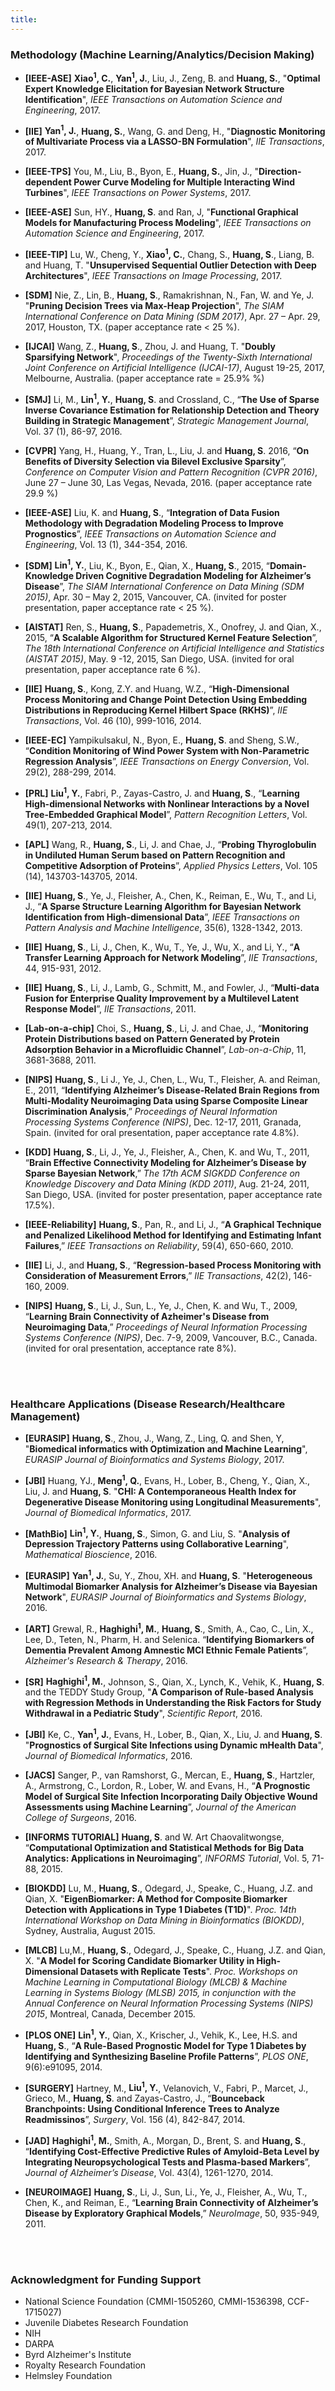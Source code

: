 ```yaml
---
title:
---
```

### **Methodology (Machine Learning/Analytics/Decision Making)**

- **[IEEE-ASE]**  **Xiao<sup>1</sup>, C.**, **Yan<sup>1</sup>, J.**, Liu, J., Zeng, B. and **Huang, S.**, "**Optimal Expert Knowledge Elicitation for Bayesian Network Structure Identification**", *IEEE Transactions on Automation Science and Engineering*, 2017. 

- **[IIE]**  **Yan<sup>1</sup>, J.**, **Huang, S.**, Wang, G. and Deng, H., "**Diagnostic Monitoring of Multivariate Process via a LASSO-BN Formulation**", *IIE Transactions*, 2017. 

- **[IEEE-TPS]**  You, M., Liu, B., Byon, E., **Huang, S.**, Jin, J., "**Direction-dependent Power Curve Modeling for Multiple Interacting Wind Turbines**", *IEEE Transactions on Power Systems*, 2017.

- **[IEEE-ASE]**  Sun, HY., **Huang, S**. and Ran, J, "**Functional Graphical Models for Manufacturing Process Modeling**", *IEEE Transactions on Automation Science and Engineering*, 2017. 

- **[IEEE-TIP]**  Lu, W., Cheng, Y., **Xiao<sup>1</sup>, C.**, Chang, S., **Huang, S**., Liang, B. and Huang, T. "**Unsupervised Sequential Outlier Detection with Deep Architectures**", *IEEE Transactions on Image Processing*, 2017.

- **[SDM]**  Nie, Z., Lin, B.,  **Huang, S**., Ramakrishnan, N., Fan, W. and Ye, J. "**Pruning Decision Trees via Max-Heap Projection**", *The SIAM International Conference on Data Mining (SDM 2017)*, Apr. 27 – Apr. 29, 2017, Houston, TX. (paper acceptance rate < 25 %).

- **[IJCAI]**  Wang, Z., **Huang, S**., Zhou, J. and Huang, T. "**Doubly Sparsifying Network**", *Proceedings of the Twenty-Sixth International Joint Conference on Artificial Intelligence (IJCAI-17)*, August 19-25, 2017, Melbourne, Australia. (paper acceptance rate = 25.9% %) 

- **[SMJ]**  Li, M., **Lin<sup>1</sup>, Y.**, **Huang, S**. and Crossland, C., “**The Use of Sparse Inverse Covariance Estimation for Relationship Detection and Theory Building in Strategic Management**”, *Strategic Management Journal*, Vol. 37 (1), 86-97, 2016.

- **[CVPR]**  Yang, H., Huang, Y., Tran, L., Liu, J. and **Huang, S**. 2016, “**On Benefits of Diversity Selection via Bilevel Exclusive Sparsity**”,  *Conference on Computer Vision and Pattern Recognition (CVPR 2016)*, June 27 – June 30, Las Vegas, Nevada, 2016. (paper acceptance rate 29.9 %)

- **[IEEE-ASE]**  Liu, K. and **Huang, S**., “**Integration of Data Fusion Methodology with Degradation Modeling Process to Improve Prognostics**”, *IEEE Transactions on Automation Science and Engineering*, Vol. 13 (1), 344-354, 2016.

- **[SDM]**  **Lin<sup>1</sup>, Y.**, Liu, K., Byon, E., Qian, X., **Huang, S**., 2015, “**Domain-Knowledge Driven Cognitive Degradation Modeling for Alzheimer’s Disease**”, *The SIAM International Conference on Data Mining (SDM 2015)*, Apr. 30 – May 2, 2015, Vancouver, CA. (invited for poster presentation, paper acceptance rate < 25 %).

- **[AISTAT]**  Ren, S., **Huang, S**., Papademetris, X., Onofrey, J. and Qian, X., 2015, “**A Scalable Algorithm for Structured Kernel Feature Selection**”, *The 18th International Conference on Artificial Intelligence and Statistics (AISTAT 2015)*, May. 9 -12, 2015, San Diego, USA. (invited for oral presentation, paper acceptance rate 6 %).

- **[IIE]**  **Huang, S**., Kong, Z.Y. and Huang, W.Z., “**High-Dimensional Process Monitoring and Change Point Detection Using Embedding Distributions in Reproducing Kernel Hilbert Space (RKHS)**”, *IIE Transactions*, Vol. 46 (10), 999-1016, 2014.

- **[IEEE-EC]**  Yampikulsakul, N., Byon, E., **Huang, S**. and Sheng, S.W., “**Condition Monitoring of Wind Power System with Non-Parametric Regression Analysis**”, *IEEE Transactions on Energy Conversion*, Vol. 29(2), 288-299, 2014.

- **[PRL]**  **Liu<sup>1</sup>, Y.**, Fabri, P., Zayas-Castro, J. and **Huang, S**., “**Learning High-dimensional Networks with Nonlinear Interactions by a Novel Tree-Embedded Graphical Model**”, *Pattern Recognition Letters*, Vol. 49(1), 207-213, 2014.

- **[APL]**  Wang, R., **Huang, S**., Li, J. and Chae, J., “**Probing Thyroglobulin in Undiluted Human Serum based on Pattern Recognition and Competitive Adsorption of Proteins**”, *Applied Physics Letters*, Vol. 105 (14), 143703-143705, 2014.

- **[IIE]**  **Huang, S**., Ye, J., Fleisher, A., Chen, K., Reiman, E., Wu, T., and Li, J., “**A Sparse Structure Learning Algorithm for Bayesian Network Identification from High-dimensional Data**”, *IEEE Transactions on Pattern Analysis and Machine Intelligence*, 35(6), 1328-1342, 2013.

- **[IIE]**  **Huang, S**., Li, J., Chen, K., Wu, T., Ye, J., Wu, X., and Li, Y., “**A Transfer Learning Approach for Network Modeling**”, *IIE Transactions*, 44, 915-931, 2012.

- **[IIE]**  **Huang, S**., Li, J., Lamb, G., Schmitt, M., and Fowler, J., “**Multi-data Fusion for Enterprise Quality Improvement by a Multilevel Latent Response Model**”, *IIE Transactions*, 2011.

- **[Lab-on-a-chip]**  Choi, S., **Huang, S**., Li, J. and Chae, J., “**Monitoring Protein Distributions based on Pattern Generated by Protein Adsorption Behavior in a Microfluidic Channel**”, *Lab-on-a-Chip*, 11, 3681-3688, 2011.

- **[NIPS]**  **Huang, S**., Li J., Ye, J., Chen, L., Wu, T., Fleisher, A. and Reiman, E., 2011, “**Identifying Alzheimer’s Disease-Related Brain Regions from Multi-Modality Neuroimaging Data using Sparse Composite Linear Discrimination Analysis**,” *Proceedings of Neural Information Processing Systems Conference (NIPS)*, Dec. 12-17, 2011, Granada, Spain. (invited for oral presentation, paper acceptance rate 4.8%).

- **[KDD]**  **Huang, S**., Li, J., Ye, J., Fleisher, A., Chen, K. and Wu, T., 2011, “**Brain Effective Connectivity Modeling for Alzheimer’s Disease by Sparse Bayesian Network**,” *The 17th ACM SIGKDD Conference on Knowledge Discovery and Data Mining (KDD 2011)*, Aug. 21-24, 2011, San Diego, USA. (invited for poster presentation, paper acceptance rate 17.5%).

- **[IEEE-Reliability]**  **Huang, S**., Pan, R., and Li, J., “**A Graphical Technique and Penalized Likelihood Method for Identifying and Estimating Infant Failures**,” *IEEE Transactions on Reliability*, 59(4), 650-660, 2010.

- **[IIE]**  Li, J., and **Huang, S**., “**Regression-based Process Monitoring with Consideration of Measurement Errors**,” *IIE Transactions*, 42(2), 146-160, 2009.

- **[NIPS]**  **Huang, S**., Li, J., Sun, L., Ye, J., Chen, K. and Wu, T., 2009, “**Learning Brain Connectivity of Azheimer's Disease from Neuroimaging Data**,” *Proceedings of Neural Information Processing Systems Conference (NIPS)*, Dec. 7-9, 2009, Vancouver, B.C., Canada. (invited for oral presentation, acceptance rate 8%).

<br><br>

### **Healthcare Applications (Disease Research/Healthcare Management)**

- **[EURASIP]**  **Huang, S**., Zhou, J., Wang, Z., Ling, Q. and Shen, Y, "**Biomedical informatics with Optimization and Machine Learning**", *EURASIP Journal of Bioinformatics and Systems Biology*, 2017.

- **[JBI]**  Huang, YJ., **Meng<sup>1</sup>, Q.**, Evans, H., Lober, B., Cheng, Y., Qian, X., Liu, J. and **Huang, S**. "**CHI: A Contemporaneous Health Index for Degenerative Disease Monitoring using Longitudinal Measurements**", *Journal of Biomedical Informatics*, 2017.

- **[MathBio]**  **Lin<sup>1</sup>, Y.**, **Huang, S**., Simon, G. and Liu, S. "**Analysis of Depression Trajectory Patterns using Collaborative Learning**", *Mathematical Bioscience*, 2016.

- **[EURASIP]**  **Yan<sup>1</sup>, J.**, Su, Y., Zhou, XH. and **Huang, S**. "**Heterogeneous Multimodal Biomarker Analysis for Alzheimer’s Disease via Bayesian Network**", *EURASIP Journal of Bioinformatics and Systems Biology*, 2016.

- **[ART]**  Grewal, R., **Haghighi<sup>1</sup>, M.**, **Huang, S**., Smith, A., Cao, C., Lin, X., Lee, D., Teten, N., Pharm, H. and Selenica. “**Identifying Biomarkers of Dementia Prevalent Among Amnestic MCI Ethnic Female Patients**”, *Alzheimer's Research & Therapy*, 2016.

- **[SR]**  **Haghighi<sup>1</sup>, M.**, Johnson, S., Qian, X., Lynch, K., Vehik, K., **Huang, S**. and the TEDDY Study Group, "**A Comparison of Rule-based Analysis with Regression Methods in Understanding the Risk Factors for Study Withdrawal in a Pediatric Study**", *Scientific Report*, 2016.

- **[JBI]**  Ke, C., **Yan<sup>1</sup>, J.**, Evans, H., Lober, B., Qian, X., Liu, J. and **Huang, S**. "**Prognostics of Surgical Site Infections using Dynamic mHealth Data**", *Journal of Biomedical Informatics*, 2016.

- **[JACS]**  Sanger, P., van Ramshorst, G., Mercan, E., **Huang, S**., Hartzler, A., Armstrong, C., Lordon, R., Lober, W. and Evans, H., “**A Prognostic Model of Surgical Site Infection Incorporating Daily Objective Wound Assessments using Machine Learning**”, *Journal of the American College of Surgeons*, 2016.

- **[INFORMS TUTORIAL]**  **Huang, S**. and W. Art Chaovalitwongse, “**Computational Optimization and Statistical Methods for Big Data Analytics: Applications in Neuroimaging**”, *INFORMS Tutorial*, Vol. 5, 71-88, 2015.

- **[BIOKDD]**  Lu, M., **Huang, S**., Odegard, J., Speake, C., Huang, J.Z. and Qian, X. "**EigenBiomarker: A Method for Composite Biomarker Detection with Applications in Type 1 Diabetes (T1D)**". *Proc. 14th International Workshop on Data Mining in Bioinformatics (BIOKDD)*, Sydney, Australia, August 2015.

- **[MLCB]**  Lu,M., **Huang, S**., Odegard, J., Speake, C., Huang, J.Z. and Qian, X. "**A Model for Scoring Candidate Biomarker Utility in High-Dimensional Datasets with Replicate Tests**". *Proc. Workshops on Machine Learning in Computational Biology (MLCB) & Machine Learning in Systems Biology (MLSB) 2015, in conjunction with the Annual Conference on Neural Information Processing Systems (NIPS) 2015*, Montreal, Canada, December 2015.

- **[PLOS ONE]**  **Lin<sup>1</sup>, Y.**, Qian, X., Krischer, J., Vehik, K., Lee, H.S. and **Huang, S**., “**A Rule-Based Prognostic Model for Type 1 Diabetes by Identifying and Synthesizing Baseline Profile Patterns**”, *PLOS ONE*, 9(6):e91095, 2014.

- **[SURGERY]**  Hartney, M., **Liu<sup>1</sup>, Y.**, Velanovich, V., Fabri, P., Marcet, J., Grieco, M., **Huang, S**. and Zayas-Castro, J., “**Bounceback Branchpoints: Using Conditional Inference Trees to Analyze Readmissinos**”, *Surgery*, Vol. 156 (4), 842-847, 2014.

- **[JAD]**  **Haghighi<sup>1</sup>, M.**, Smith, A., Morgan, D., Brent, S. and **Huang, S**., “**Identifying Cost-Effective Predictive Rules of Amyloid-Beta Level by Integrating Neuropsychological Tests and Plasma-based Markers**”, *Journal of Alzheimer’s Disease*, Vol. 43(4), 1261-1270, 2014.

- **[NEUROIMAGE]**  **Huang, S**., Li, J., Sun, Li., Ye, J., Fleisher, A., Wu, T., Chen, K., and Reiman, E., “**Learning Brain Connectivity of Alzheimer’s Disease by Exploratory Graphical Models**,” *NeuroImage*, 50, 935-949, 2011.



<br><br>

### **Acknowledgment for Funding Support**

- National Science Foundation (CMMI-1505260, CMMI-1536398, CCF-1715027)
- Juvenile Diabetes Research Foundation
- NIH
- DARPA 
- Byrd Alzheimer's Institute 
- Royalty Research Foundation
- Helmsley Foundation
